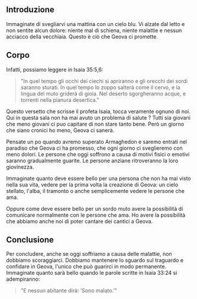 ## Introduzione
Immaginate di svegliarvi una mattina con un cielo blu. Vi alzate dal letto e non sentite alcun dolore: niente mal di schiena, niente malattie e nessun acciacco della vecchiaia. Questo è ciò che Geova ci promette.

## Corpo
Infatti, possiamo leggere in Isaia 35:5,6:

> "In quel tempo gli occhi dei ciechi si apriranno e gli orecchi dei sordi saranno sturati. In quel tempo lo zoppo salterà come il cervo, e la lingua del muto griderà di gioia. Nel deserto sgorgheranno acque, e torrenti nella pianura desertica."

Questo versetto che scrisse il profeta Isaia, tocca veramente ognuno di noi. Qui in questa sala non ha mai avuto un problema di salute ? Tutti sia giovani che meno giovani ci puo capitare di non stare tanto bene. Però un giorno che siano cronici ho meno, Geova ci sanerà.

Pensate un po quando avremo superato Armaghedon e saremo entrati nel paradiso che Geova ci ha promesso, che ogni giorno ci sveglieremo con meno dolori. Le persone che oggi soffrono a causa di motivi fisici o emotivi saranno gradualmente guarite. Le persone anziane ritroveranno la loro giovinezza.

Immaginate quanto deve essere bello per una persona che non ha mai visto nella sua vita, vedere per la prima volta la creazione di Geova: un cielo stellato, l'alba, il tramonto o anche semplicemente vedere le persone che ama.

Oppure come deve essere bello per un sordo muto avere la possibilità di comunicare normalmente con le persone che ama. Ho avere la possibilità che abbiamo anche noi di poter cantare dei cantici a Geova.
## Conclusione
Per concludere, anche se oggi soffriamo a causa delle malattie, non dobbiamo scoraggiarci. Dobbiamo mantenere lo sguardo sul traguardo e confidare in Geova, l'unico che può guarirci in modo permanente. Immaginate quanto sarà bello quando le parole scritte in Isaia 33:24 si adempiranno:

> "E nessun abitante dirà: ‘Sono malato.’"